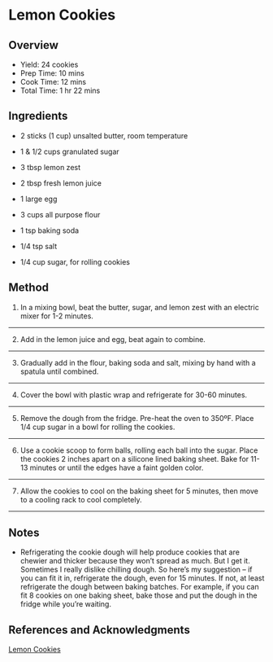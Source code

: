 # Lemon Cookies

## Overview

- Yield: 24 cookies
- Prep Time: 10 mins
- Cook Time: 12 mins
- Total Time: 1 hr 22 mins

## Ingredients

- 2 sticks (1 cup) unsalted butter, room temperature

- 1 & 1/2 cups granulated sugar

- 3 tbsp lemon zest

- 2 tbsp fresh lemon juice

- 1 large egg

- 3 cups all purpose flour

- 1 tsp baking soda

- 1/4 tsp salt

- 1/4 cup sugar, for rolling cookies

## Method

1. In a mixing bowl, beat the butter, sugar, and lemon zest with an electric mixer for 1-2 minutes.
---

2. Add in the lemon juice and egg, beat again to combine.
---

3. Gradually add in the flour, baking soda and salt, mixing by hand with a spatula until combined.
---

4. Cover the bowl with plastic wrap and refrigerate for 30-60 minutes.
---

5. Remove the dough from the fridge. Pre-heat the oven to 350ºF. Place 1/4 cup sugar in a bowl for rolling the cookies.
---

6. Use a cookie scoop to form balls, rolling each ball into the sugar. Place the cookies 2 inches apart on a silicone lined baking sheet. Bake for 11-13 minutes or until the edges have a faint golden color.
---

7. Allow the cookies to cool on the baking sheet for 5 minutes, then move to a cooling rack to cool completely.
---


## Notes

- Refrigerating the cookie dough will help produce cookies that are chewier and thicker because they won’t spread as much. But I get it. Sometimes I really dislike chilling dough. So here’s my suggestion – if you can fit it in, refrigerate the dough, even for 15 minutes. If not, at least refrigerate the dough between baking batches. For example, if you can fit 8 cookies on one baking sheet, bake those and put the dough in the fridge while you’re waiting.

## References and Acknowledgments

[Lemon Cookies](https://thefirstyearblog.com/lemon-sugar-cookies/)
